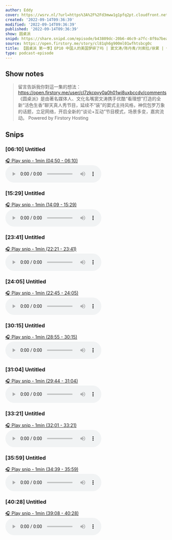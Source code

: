 ```yaml
---
author: Eddy
cover: https://wsrv.nl/?url=https%3A%2F%2Fd3mww1g1pfq2pt.cloudfront.net%2FAvatar%2Fcl7zkcpvy0a0h01wi8uxbccdv%2F1666234585141.jpg&w=200&h=200
created: '2022-09-14T09:36:39'
modified: '2022-09-14T09:36:39'
published: '2022-09-14T09:36:39'
show: 圆桌派
snipd: https://share.snipd.com/episode/b43809dc-20b6-46c9-a7fc-8f9a7bea90ac
source: https://open.firstory.me/story/cl81qh6g900ml01wfhtsbcg0c
title: 【圆桌派 第一季】EP10 中国人的美国梦碎了吗 | 窦文涛/陈丹青/刘索拉/徐累 | 优酷纪实 YOUKU DOCUMENTARY
type: podcast-episode
---
```



## Show notes
> 留言告訴我你對這一集的想法：  https://open.firstory.me/user/cl7zkcpvy0a0h01wi8uxbccdv/comments   《圆桌派》是由著名媒体人、文化名嘴窦文涛携手优酷“看理想”打造的全新“活色生香”聊天真人秀节目，延续不“装”的窦式主持风格，神侃包罗万象的话题，立足网络，开启全新的“谈论+互动”节目模式，场景多变，嘉宾流动。
> Powered by  Firstory Hosting

## Snips
### [06:10] Untitled
[🎧 Play snip - 1min️ (04:50 - 06:10)](https://share.snipd.com/snip/6f61938e-c1d0-4803-bc1e-3ca7d09ed2b7)
<audio controls> <source src="https://backend.endpoints.firstory-709db.cloud.goog/play.mp3?url=https%3A%2F%2Fd3mww1g1pfq2pt.cloudfront.net%2FRecord%2Fcl7zkcpvy0a0h01wi8uxbccdv%2Fcl81qh6ga00mm01wf9x9h3fh0.mp3%3Fv%3D1663166797197#t=04:50,06:10"> </audio>
### [15:29] Untitled
[🎧 Play snip - 1min️ (14:09 - 15:29)](https://share.snipd.com/snip/1ecc7c8b-fc51-445d-bf6b-a6857d814e5b)
<audio controls> <source src="https://backend.endpoints.firstory-709db.cloud.goog/play.mp3?url=https%3A%2F%2Fd3mww1g1pfq2pt.cloudfront.net%2FRecord%2Fcl7zkcpvy0a0h01wi8uxbccdv%2Fcl81qh6ga00mm01wf9x9h3fh0.mp3%3Fv%3D1663166797197#t=14:09,15:29"> </audio>
### [23:41] Untitled
[🎧 Play snip - 1min️ (22:21 - 23:41)](https://share.snipd.com/snip/22bc57f8-9555-4597-981f-28fce1b54790)
<audio controls> <source src="https://backend.endpoints.firstory-709db.cloud.goog/play.mp3?url=https%3A%2F%2Fd3mww1g1pfq2pt.cloudfront.net%2FRecord%2Fcl7zkcpvy0a0h01wi8uxbccdv%2Fcl81qh6ga00mm01wf9x9h3fh0.mp3%3Fv%3D1663166797197#t=22:21,23:41"> </audio>
### [24:05] Untitled
[🎧 Play snip - 1min️ (22:45 - 24:05)](https://share.snipd.com/snip/2cc91fce-b079-4449-af10-c731f1c5e89e)
<audio controls> <source src="https://backend.endpoints.firstory-709db.cloud.goog/play.mp3?url=https%3A%2F%2Fd3mww1g1pfq2pt.cloudfront.net%2FRecord%2Fcl7zkcpvy0a0h01wi8uxbccdv%2Fcl81qh6ga00mm01wf9x9h3fh0.mp3%3Fv%3D1663166797197#t=22:45,24:05"> </audio>
### [30:15] Untitled
[🎧 Play snip - 1min️ (28:55 - 30:15)](https://share.snipd.com/snip/f76bafde-4f6a-4568-baca-ea0eff286819)
<audio controls> <source src="https://backend.endpoints.firstory-709db.cloud.goog/play.mp3?url=https%3A%2F%2Fd3mww1g1pfq2pt.cloudfront.net%2FRecord%2Fcl7zkcpvy0a0h01wi8uxbccdv%2Fcl81qh6ga00mm01wf9x9h3fh0.mp3%3Fv%3D1663166797197#t=28:55,30:15"> </audio>
### [31:04] Untitled
[🎧 Play snip - 1min️ (29:44 - 31:04)](https://share.snipd.com/snip/c0797c38-0b40-4ec5-a5d2-3bf2725d27b9)
<audio controls> <source src="https://backend.endpoints.firstory-709db.cloud.goog/play.mp3?url=https%3A%2F%2Fd3mww1g1pfq2pt.cloudfront.net%2FRecord%2Fcl7zkcpvy0a0h01wi8uxbccdv%2Fcl81qh6ga00mm01wf9x9h3fh0.mp3%3Fv%3D1663166797197#t=29:44,31:04"> </audio>
### [33:21] Untitled
[🎧 Play snip - 1min️ (32:01 - 33:21)](https://share.snipd.com/snip/77f5f54a-1b92-41e0-8f30-a59316da4c49)
<audio controls> <source src="https://backend.endpoints.firstory-709db.cloud.goog/play.mp3?url=https%3A%2F%2Fd3mww1g1pfq2pt.cloudfront.net%2FRecord%2Fcl7zkcpvy0a0h01wi8uxbccdv%2Fcl81qh6ga00mm01wf9x9h3fh0.mp3%3Fv%3D1663166797197#t=32:01,33:21"> </audio>
### [35:59] Untitled
[🎧 Play snip - 1min️ (34:39 - 35:59)](https://share.snipd.com/snip/c8dceb2c-8142-4cfe-9454-2160652eb09d)
<audio controls> <source src="https://backend.endpoints.firstory-709db.cloud.goog/play.mp3?url=https%3A%2F%2Fd3mww1g1pfq2pt.cloudfront.net%2FRecord%2Fcl7zkcpvy0a0h01wi8uxbccdv%2Fcl81qh6ga00mm01wf9x9h3fh0.mp3%3Fv%3D1663166797197#t=34:39,35:59"> </audio>
### [40:28] Untitled
[🎧 Play snip - 1min️ (39:08 - 40:28)](https://share.snipd.com/snip/566d2c4f-c3a5-4ae2-9e4c-16ec389ce29d)
<audio controls> <source src="https://backend.endpoints.firstory-709db.cloud.goog/play.mp3?url=https%3A%2F%2Fd3mww1g1pfq2pt.cloudfront.net%2FRecord%2Fcl7zkcpvy0a0h01wi8uxbccdv%2Fcl81qh6ga00mm01wf9x9h3fh0.mp3%3Fv%3D1663166797197#t=39:08,40:28"> </audio>
